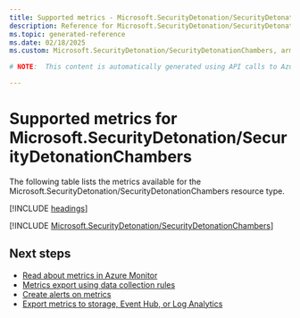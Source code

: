 ```yaml
---
title: Supported metrics - Microsoft.SecurityDetonation/SecurityDetonationChambers
description: Reference for Microsoft.SecurityDetonation/SecurityDetonationChambers metrics in Azure Monitor.
ms.topic: generated-reference
ms.date: 02/18/2025
ms.custom: Microsoft.SecurityDetonation/SecurityDetonationChambers, arm

# NOTE:  This content is automatically generated using API calls to Azure. Any edits made on these files will be overwritten in the next run of the script. 

---
```


  
# Supported metrics for Microsoft.SecurityDetonation/SecurityDetonationChambers
  
The following table lists the metrics available for the Microsoft.SecurityDetonation/SecurityDetonationChambers resource type.  
  
  
[!INCLUDE [headings](~/reusable-content/ce-skilling/azure/includes/azure-monitor/reference/metrics/metrics-headings.md)]  
  
 

[!INCLUDE [Microsoft.SecurityDetonation/SecurityDetonationChambers](~/reusable-content/ce-skilling/azure/includes/azure-monitor/reference/metrics/microsoft-securitydetonation-securitydetonationchambers-metrics-include.md)]  



## Next steps

- [Read about metrics in Azure Monitor](/azure/azure-monitor/data-platform)
- [Metrics export using data collection rules](/azure/azure-monitor/essentials/data-collection-metrics)
- [Create alerts on metrics](/azure/azure-monitor/alerts/alerts-overview)
- [Export metrics to storage, Event Hub, or Log Analytics](/azure/azure-monitor/essentials/platform-logs-overview)
